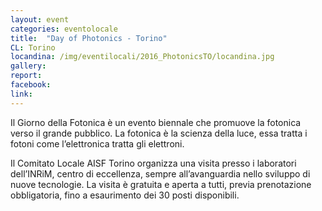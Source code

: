 ```yaml
---
layout: event
categories: eventolocale
title:  "Day of Photonics - Torino"
CL: Torino
locandina: /img/eventilocali/2016_PhotonicsTO/locandina.jpg
gallery:
report:
facebook:
link: 
---
```


Il Giorno della Fotonica è un evento biennale che promuove la fotonica verso il grande pubblico.  La fotonica è la scienza della luce, essa tratta i fotoni come l’elettronica tratta gli elettroni. 

Il Comitato Locale AISF Torino organizza una visita presso i laboratori dell’INRiM, centro di eccellenza, sempre all’avanguardia nello sviluppo di nuove tecnologie. La visita è gratuita e aperta a tutti, previa prenotazione obbligatoria, fino a esaurimento dei 30 posti disponibili. 
